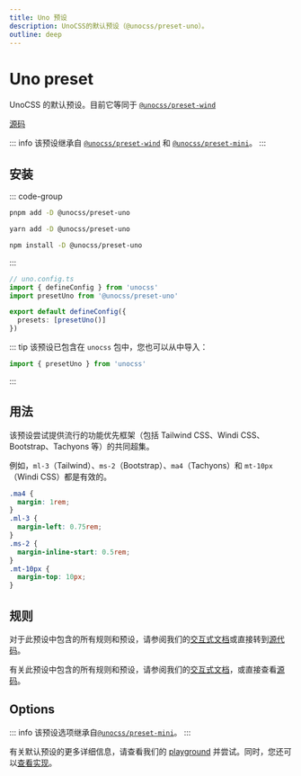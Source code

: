 ```yaml
---
title: Uno 预设
description: UnoCSS的默认预设（@unocss/preset-uno）。
outline: deep
---
```


# Uno preset

UnoCSS 的默认预设。目前它等同于 [`@unocss/preset-wind`](/presets/wind)

[源码](https://github.com/unocss/unocss/tree/main/packages/preset-uno)

::: info
该预设继承自 [`@unocss/preset-wind`](/presets/wind) 和 [`@unocss/preset-mini`](/presets/mini)。
:::

## 安装

::: code-group

```bash [pnpm]
pnpm add -D @unocss/preset-uno
```

```bash [yarn]
yarn add -D @unocss/preset-uno
```

```bash [npm]
npm install -D @unocss/preset-uno
```

:::

```ts
// uno.config.ts
import { defineConfig } from 'unocss'
import presetUno from '@unocss/preset-uno'

export default defineConfig({
  presets: [presetUno()]
})
```

::: tip
该预设已包含在 `unocss` 包中，您也可以从中导入：

```ts
import { presetUno } from 'unocss'
```

:::

## 用法

该预设尝试提供流行的功能优先框架（包括 Tailwind CSS、Windi CSS、Bootstrap、Tachyons 等）的共同超集。

例如，`ml-3`（Tailwind）、`ms-2`（Bootstrap）、`ma4`（Tachyons）和 `mt-10px`（Windi CSS）都是有效的。

```css
.ma4 {
  margin: 1rem;
}
.ml-3 {
  margin-left: 0.75rem;
}
.ms-2 {
  margin-inline-start: 0.5rem;
}
.mt-10px {
  margin-top: 10px;
}
```

## 规则

对于此预设中包含的所有规则和预设，请参阅我们的[交互式文档](https://unocss.dev/interactive/)或直接转到[源代码](https://github.com/unocss/unocss/tree/main/packages/preset-uno)。

有关此预设中包含的所有规则和预设，请参阅我们的[交互式文档](/interactive/)，或直接查看[源码](https://github.com/unocss/unocss/tree/main/packages/preset-uno)。

## Options

::: info
该预设选项继承自[`@unocss/preset-mini`](/presets/mini#options)。
:::

有关默认预设的更多详细信息，请查看我们的 [playground](https://uno.antfu.me/play/) 并尝试。同时，您还可以[查看实现](https://github.com/unocss/unocss/tree/main/packages)。
